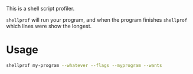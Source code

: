 This is a shell script profiler.

`shellprof` will run your program, and when the program finishes `shellprof`
which lines were show the longest.

# Usage
```sh
shellprof my-program --whatever --flags --myprogram --wants
```
